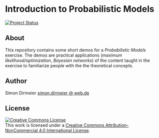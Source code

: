# Introduction to Probabilistic Models 

[![Project Status](https://www.repostatus.org/badges/latest/concept.svg)](https://www.repostatus.org/#concept)

## About 

This repository contains some short demos for a *Probabilistic Models* exercise.
The demos are practical applications (*maximum likelihood/optimization*, *Bayesian networks*) of the content taught 
in the exercise to familiarize people with the the theoretical concepts.

## Author

Simon Dirmeier <a href="mailto:simon.dirmeier@web.de">simon.dirmeier @ web.de</a>

## License

<a rel="license" href="http://creativecommons.org/licenses/by-nc/4.0/"><img alt="Creative Commons License" style="border-width:0" src="https://i.creativecommons.org/l/by-nc/4.0/88x31.png" /></a><br />This work  is licensed under a <a rel="license" href="http://creativecommons.org/licenses/by-nc/4.0/">Creative Commons Attribution-NonCommercial 4.0 International License</a>.
